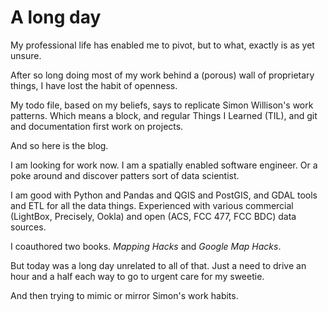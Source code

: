 # A long day

My professional life has enabled me to pivot, but to what, exactly is as yet unsure.

After so long doing most of my work behind a (porous) wall of proprietary things, I have lost the habit of openness.

My todo file, based on my beliefs, says to replicate Simon Willison's work patterns. Which means a block, and regular Things I Learned (TIL), and git and documentation first work on projects.

And so here is the blog.

I am looking for work now. I am a spatially enabled software engineer. Or a poke around and discover patters sort of data scientist. 

I am good with Python and Pandas and QGIS and PostGIS, and GDAL tools and ETL for all the data things. Experienced with various commercial (LightBox, Precisely, Ookla) and open (ACS, FCC 477, FCC BDC) data sources.

I coauthored two books. _Mapping Hacks_ and _Google Map Hacks_. 

But today was a long day unrelated to all of that. Just a need to drive an hour and a half each way to go to urgent care for my sweetie.

And then trying to mimic or mirror Simon's work habits. 
